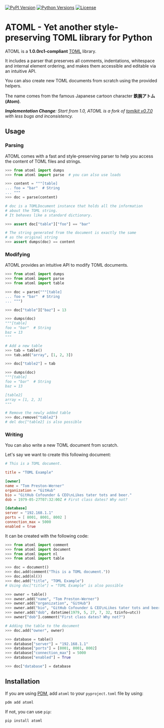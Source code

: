[pypi_version]: https://img.shields.io/pypi/v/atoml.svg?logo=python&logoColor=white
[python_versions]: https://img.shields.io/pypi/pyversions/atoml.svg?logo=python&logoColor=white
[github_license]: https://img.shields.io/github/license/frostming/atoml.svg?logo=github&logoColor=white

[![PyPI Version][pypi_version]](https://pypi.python.org/pypi/atoml/)
[![Python Versions][python_versions]](https://pypi.python.org/pypi/atoml/)
[![License][github_license]](https://github.com/frostming/atoml/blob/master/LICENSE)

# ATOML - Yet another style-preserving TOML library for Python

ATOML is a **1.0.0rc1-compliant** [TOML](https://github.com/toml-lang/toml) library.

It includes a parser that preserves all comments, indentations, whitespace and internal element ordering, and makes them accessible and editable via an intuitive API.

You can also create new TOML documents from scratch using the provided helpers.

The name comes from the famous Japanese cartoon character **鉄腕アトム(Atom)**.

_**Implementation Change**: Start from 1.0, ATOML is a fork of [tomlkit v0.7.0](https://github.com/sdispater/tomlkit) with less bugs and inconsistency._

## Usage

### Parsing

ATOML comes with a fast and style-preserving parser to help you access
the content of TOML files and strings.

```python
>>> from atoml import dumps
>>> from atoml import parse  # you can also use loads

>>> content = """[table]
... foo = "bar"  # String
... """
>>> doc = parse(content)

# doc is a TOMLDocument instance that holds all the information
# about the TOML string.
# It behaves like a standard dictionary.

>>> assert doc["table"]["foo"] == "bar"

# The string generated from the document is exactly the same
# as the original string
>>> assert dumps(doc) == content
```

### Modifying

ATOML provides an intuitive API to modify TOML documents.

```python
>>> from atoml import dumps
>>> from atoml import parse
>>> from atoml import table

>>> doc = parse("""[table]
... foo = "bar"  # String
... """)

>>> doc["table"]["baz"] = 13

>>> dumps(doc)
"""[table]
foo = "bar"  # String
baz = 13
"""

# Add a new table
>>> tab = table()
>>> tab.add("array", [1, 2, 3])

>>> doc["table2"] = tab

>>> dumps(doc)
"""[table]
foo = "bar"  # String
baz = 13

[table2]
array = [1, 2, 3]
"""

# Remove the newly added table
>>> doc.remove("table2")
# del doc["table2] is also possible
```

### Writing

You can also write a new TOML document from scratch.

Let's say we want to create this following document:

```toml
# This is a TOML document.

title = "TOML Example"

[owner]
name = "Tom Preston-Werner"
organization = "GitHub"
bio = "GitHub Cofounder & CEO\nLikes tater tots and beer."
dob = 1979-05-27T07:32:00Z # First class dates? Why not?

[database]
server = "192.168.1.1"
ports = [ 8001, 8001, 8002 ]
connection_max = 5000
enabled = true
```

It can be created with the following code:

```python
>>> from atoml import comment
>>> from atoml import document
>>> from atoml import nl
>>> from atoml import table

>>> doc = document()
>>> doc.add(comment("This is a TOML document."))
>>> doc.add(nl())
>>> doc.add("title", "TOML Example")
# Using doc["title"] = "TOML Example" is also possible

>>> owner = table()
>>> owner.add("name", "Tom Preston-Werner")
>>> owner.add("organization", "GitHub")
>>> owner.add("bio", "GitHub Cofounder & CEO\nLikes tater tots and beer.")
>>> owner.add("dob", datetime(1979, 5, 27, 7, 32, tzinfo=utc))
>>> owner["dob"].comment("First class dates? Why not?")

# Adding the table to the document
>>> doc.add("owner", owner)

>>> database = table()
>>> database["server"] = "192.168.1.1"
>>> database["ports"] = [8001, 8001, 8002]
>>> database["connection_max"] = 5000
>>> database["enabled"] = True

>>> doc["database"] = database
```


## Installation

If you are using [PDM](https://pdm.fming.dev),
add `atoml` to your `pyproject.toml` file by using:

```bash
pdm add atoml
```

If not, you can use `pip`:

```bash
pip install atoml
```
